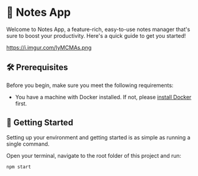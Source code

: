 # 📒 Notes App

Welcome to Notes App, a feature-rich, easy-to-use notes manager that's sure to boost your productivity. Here's a quick guide to get you started!

https://i.imgur.com/IyMCMAs.png

## 🛠️ Prerequisites

Before you begin, make sure you meet the following requirements:

- You have a machine with Docker installed. If not, please [install Docker](https://docs.docker.com/get-docker/) first.

## 🚀 Getting Started

Setting up your environment and getting started is as simple as running a single command.

Open your terminal, navigate to the root folder of this project and run:

```sh
npm start
```
